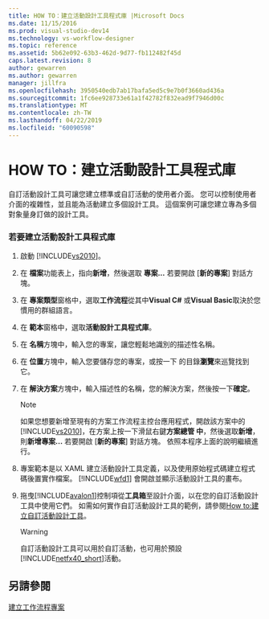 ```yaml
---
title: HOW TO：建立活動設計工具程式庫 |Microsoft Docs
ms.date: 11/15/2016
ms.prod: visual-studio-dev14
ms.technology: vs-workflow-designer
ms.topic: reference
ms.assetid: 5b62e092-63b3-462d-9d77-fb112482f45d
caps.latest.revision: 8
author: gewarren
ms.author: gewarren
manager: jillfra
ms.openlocfilehash: 3950540edb7ab17bafa5ed5c9e7b0f3660ad436a
ms.sourcegitcommit: 1fc6ee928733e61a1f42782f832ead9f7946d00c
ms.translationtype: MT
ms.contentlocale: zh-TW
ms.lasthandoff: 04/22/2019
ms.locfileid: "60090598"
---
```

# <a name="how-to-create-an-activity-designer-library"></a>HOW TO：建立活動設計工具程式庫
自訂活動設計工具可讓您建立標準或自訂活動的使用者介面。 您可以控制使用者介面的複雜性，並且能為活動建立多個設計工具。 這個案例可讓您建立專為多個對象量身訂做的設計工具。  
  
### <a name="to-create-an-activity-designer-library"></a>若要建立活動設計工具程式庫  
  
1. 啟動 [!INCLUDE[vs2010](../includes/vs2010-md.md)]。  
  
2. 在 **檔案**功能表上，指向**新增**，然後選取 **專案...** 若要開啟 [**新的專案**] 對話方塊。  
  
3. 在 **專案類型**窗格中，選取**工作流程**從其中**Visual C#** 或**Visual Basic**取決於您慣用的群組語言。  
  
4. 在 **範本**窗格中，選取**活動設計工具程式庫**。  
  
5. 在 **名稱**方塊中，輸入您的專案，讓您輕鬆地識別的描述性名稱。  
  
6. 在 **位置**方塊中，輸入您要儲存您的專案，或按一下 的目錄**瀏覽**來巡覽找到它。  
  
7. 在 **解決方案**方塊中，輸入描述性的名稱，您的解決方案，然後按一下**確定**。  
  
    > [!NOTE]
    >  如果您想要新增至現有的方案工作流程主控台應用程式，開啟該方案中的[!INCLUDE[vs2010](../includes/vs2010-md.md)]，在方案上按一下滑鼠右鍵**方案總管 中**，然後選取**新增**，則**新增專案...** 若要開啟 [**新的專案**] 對話方塊。 依照本程序上面的說明繼續進行。  
  
8. 專案範本是以 XAML 建立活動設計工具定義，以及使用原始程式碼建立程式碼後置實作檔案。 [!INCLUDE[wfd1](../includes/wfd1-md.md)] 會開啟並顯示活動設計工具的畫布。  
  
9. 拖曳[!INCLUDE[avalon1](../includes/avalon1-md.md)]控制項從**工具箱**至設計介面，以在您的自訂活動設計工具中使用它們。  如需如何實作自訂活動設計工具的範例，請參閱[How to:建立自訂活動設計工具](http://msdn.microsoft.com/library/2f3aade6-facc-44ef-9657-a407ef8b9b31)。  
  
    > [!WARNING]
    >  自訂活動設計工具可以用於自訂活動，也可用於預設[!INCLUDE[netfx40_short](../includes/netfx40-short-md.md)]活動。  
  
## <a name="see-also"></a>另請參閱  
 [建立工作流程專案](../workflow-designer/creating-a-workflow-project.md)